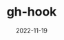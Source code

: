 ---
date: "2022-11-19"
title: gh-hook
link: https://github.com/lucasmelin/gh-hook
summary: A GitHub CLI extension to easily manage your repository webhooks.
github: https://github.com/lucasmelin/gh-hook
---